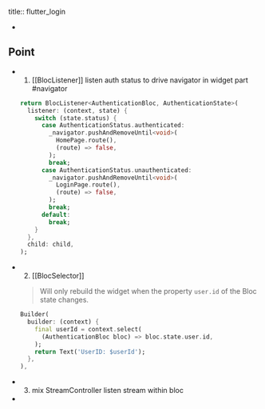 title:: flutter_login

-
## Point
- 1. [[BlocListener]]
  listen auth status to drive navigator in widget part #navigator
  ```dart
  return BlocListener<AuthenticationBloc, AuthenticationState>(
    listener: (context, state) {
      switch (state.status) {
        case AuthenticationStatus.authenticated:
          _navigator.pushAndRemoveUntil<void>(
            HomePage.route(),
            (route) => false,
          );
          break;
        case AuthenticationStatus.unauthenticated:
          _navigator.pushAndRemoveUntil<void>(
            LoginPage.route(),
            (route) => false,
          );
          break;
        default:
          break;
      }
    },
    child: child,
  );
  ```
- 2. [[BlocSelector]]
  
  > Will only rebuild the widget when the property `user.id` of the Bloc state changes.
  
  ```dart
  Builder(
    builder: (context) {
      final userId = context.select(
        (AuthenticationBloc bloc) => bloc.state.user.id,
      );
      return Text('UserID: $userId');
    },
  ),
  ```
- 3. mix StreamController
  listen stream within bloc
-